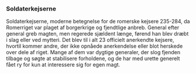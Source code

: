### Soldaterkejserne


Soldaterkejserne, moderne betegnelse for de romerske kejsere 235-284, da Romerriget var plaget af borgerkrige og fjendtlige anbreb. General efter general greb magten, men regerede sjældent længe, førend han blev dræbt i slag eller ved mytteri. Det blev til i alt 23 officielt anerkendte kejsere, hvortil kommer andre, der ikke opnåede anerkendelse eller blot herskede over dele af riget. Mange af dem var dygtige generaler, der slog fjenden tilbage og søgte at stabilisere forholdene, og de har med urette generelt fået ry for kun at interessere sig for egen magt.